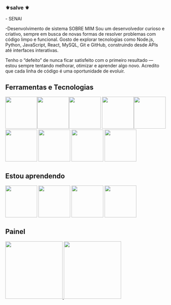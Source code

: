 ### ⚜salve ⚜

<!--
**Jorgx1974/jorgx1974** is a ✨ _special_ ✨ repository because its `README.md` (this file) appears on your GitHub profile.



🔭 Atualmente estou deseempregrado
- 🌱 Atualmente estou aprendendo pogramação
- 👯 Procuro colaboração por enquanto nada
- 🤔 Estou procurando ajuda com a vida
- 💬 Pergunte-me sobre jogos e filmes
- 📫 Como chegar até mim: converse

- ⚡ Curiosidade: calmo
-->- SENAI 
-Desenvolvimento de sistema
SOBRE MIM
Sou um desenvolvedor curioso e criativo, sempre em busca de novas formas de resolver problemas com código limpo e funcional.
Gosto de explorar tecnologias como Node.js, Python, JavaScript, React, MySQL, Git e GitHub, construindo desde APIs até interfaces interativas.

Tenho o “defeito” de nunca ficar satisfeito com o primeiro resultado — estou sempre tentando melhorar, otimizar e aprender algo novo.
Acredito que cada linha de código é uma oportunidade de evoluir.
## Ferramentas e Tecnologias

<img src="https://cdn.jsdelivr.net/gh/devicons/devicon/icons/github/github-original.svg" width="100" height="100" /><img src="https://cdn.jsdelivr.net/gh/devicons/devicon/icons/vscode/vscode-original.svg" width="100" height="100" /><img src="https://cdn.jsdelivr.net/gh/devicons/devicon@latest/icons/figma/figma-original.svg" width="100" height="100" /> <img src="https://cdn.jsdelivr.net/gh/devicons/devicon/icons/html5/html5-original-wordmark.svg" width="100" height="100"/><img src="https://cdn.jsdelivr.net/gh/devicons/devicon/icons/css3/css3-original-wordmark.svg" width="100" height="100"/>   <img src="https://cdn.jsdelivr.net/gh/devicons/devicon@latest/icons/javascript/javascript-original.svg"  width="100" height="100" />   <img src="https://cdn.jsdelivr.net/gh/devicons/devicon@latest/icons/java/java-original-wordmark.svg" width="100" height="100" /> <img src="https://cdn.jsdelivr.net/gh/devicons/devicon@latest/icons/git/git-original.svg" width="100" height="100" /> 
            <img src="https://cdn.jsdelivr.net/gh/devicons/devicon@latest/icons/nodejs/nodejs-original-wordmark.svg"  width="100" height="100" />
          
          

          
          
          
                    

## Estou aprendendo 
 <img src="https://cdn.jsdelivr.net/gh/devicons/devicon@latest/icons/mysql/mysql-original-wordmark.svg" width="100" height="100" /> <img src="https://cdn.jsdelivr.net/gh/devicons/devicon@latest/icons/json/json-original.svg"  width="100" height="100" /> <img src="https://cdn.jsdelivr.net/gh/devicons/devicon@latest/icons/androidstudio/androidstudio-original-wordmark.svg"  width="100" height="100" />
  <img src="https://cdn.jsdelivr.net/gh/devicons/devicon@latest/icons/python/python-original.svg" width="100" height="100" />
          
          
          

## Painel

<div> 
<a href="https://github.com/Jorgx1974"> 
<img height="180em" src="https://github-readme-stats.vercel.app/api/top-langs/?username=Jorgx1974&layout=compact&langs_count=7&theme=dracula"/> 
<img height="180em" src="https://github-readme-stats.vercel.app/api?username=Jorgx1974&show_icons=true&theme=dracula&include_all_commits=true&count_private=true"/> 
</div>
    
